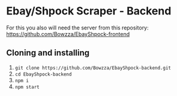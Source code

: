 # Ebay/Shpock Scraper - Backend

For this you also will need the server from this repository: https://github.com/Bowzza/EbayShpock-frontend

## Cloning and installing
1. `git clone https://github.com/Bowzza/EbayShpock-backend.git`
2. `cd EbayShpock-backend`
3. `npm i`
4. `npm start`
